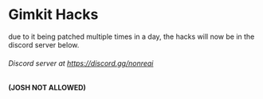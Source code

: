 # Gimkit Hacks

due to it being patched multiple times in a day, the hacks will now be in the discord server below.

###### Discord server at https://discord.gg/nonreai

**(JOSH NOT ALLOWED)**
